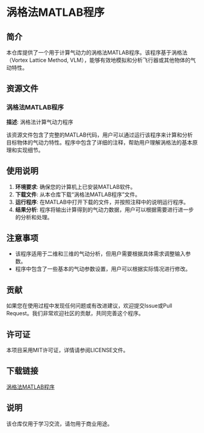 # 涡格法MATLAB程序

## 简介

本仓库提供了一个用于计算气动力的涡格法MATLAB程序。该程序基于涡格法（Vortex Lattice Method, VLM），能够有效地模拟和分析飞行器或其他物体的气动特性。

## 资源文件

### 涡格法MATLAB程序

**描述**: 涡格法计算气动力程序

该资源文件包含了完整的MATLAB代码，用户可以通过运行该程序来计算和分析目标物体的气动力特性。程序中包含了详细的注释，帮助用户理解涡格法的基本原理和实现细节。

## 使用说明

1. **环境要求**: 确保您的计算机上已安装MATLAB软件。
2. **下载文件**: 从本仓库下载“涡格法MATLAB程序”文件。
3. **运行程序**: 在MATLAB中打开下载的文件，并按照注释中的说明运行程序。
4. **结果分析**: 程序将输出计算得到的气动力数据，用户可以根据需要进行进一步的分析和处理。

## 注意事项

- 该程序适用于二维和三维的气动分析，但用户需要根据具体需求调整输入参数。
- 程序中包含了一些基本的气动参数设置，用户可以根据实际情况进行修改。

## 贡献

如果您在使用过程中发现任何问题或有改进建议，欢迎提交Issue或Pull Request。我们非常欢迎社区的贡献，共同完善这个程序。

## 许可证

本项目采用MIT许可证，详情请参阅LICENSE文件。

## 下载链接
[涡格法MATLAB程序](https://pan.quark.cn/s/74083ba351ce)

## 说明

该仓库仅用于学习交流，请勿用于商业用途。
